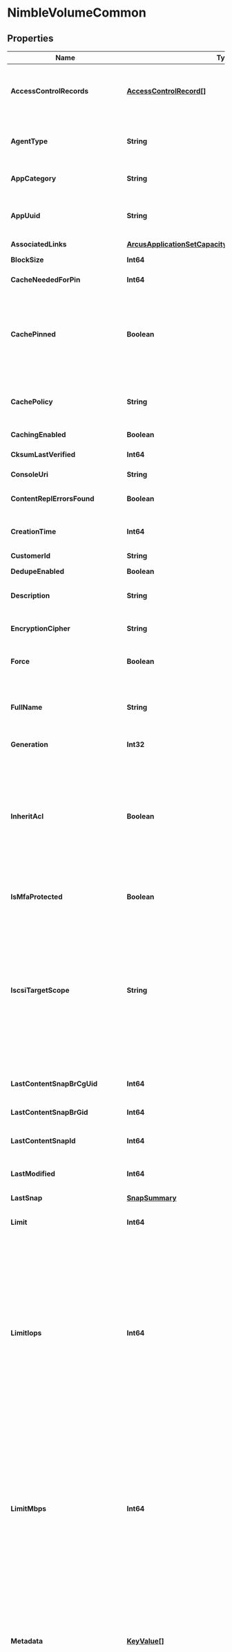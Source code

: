 # NimbleVolumeCommon
## Properties

Name | Type | Description | Notes
------------ | ------------- | ------------- | -------------
**AccessControlRecords** | [**AccessControlRecord[]**](AccessControlRecord.md) | List of access control records that apply to this volume. List of access control records associated with a volume or snapshot or protocol endpoint. | [optional] 
**AgentType** | **String** | External management agent type. Possible values: &#39;none&#39;, &#39;smis&#39;, &#39;vvol&#39;, &#39;openstack&#39;, &#39;openstackv2&#39;. | [optional] 
**AppCategory** | **String** | Application category that the volume belongs to. Plain string. | [optional] 
**AppUuid** | **String** | Application identifier of volume. String of up to 255 alphanumeric characters, hyphen, colon, dot and underscore are allowed. | [optional] 
**AssociatedLinks** | [**ArcusApplicationSetCapacityStatsAssociatedLinksInner[]**](ArcusApplicationSetCapacityStatsAssociatedLinksInner.md) | Associated Links Details | [optional] 
**BlockSize** | **Int64** | Size in bytes of blocks in the volume. | [optional] 
**CacheNeededForPin** | **Int64** | The amount of flash needed to pin the volume. | [optional] 
**CachePinned** | **Boolean** | If set to true, all the contents of this volume are kept in flash cache. This provides for consistent performance guarantees for all types of workloads. The amount of flash needed to pin the volume is equal to the limit for the volume. | [optional] 
**CachePolicy** | **String** | Cache policy applied to the volume. Possible values: &#39;disabled&#39;, &#39;normal&#39;, &#39;aggressive&#39;, &#39;no_write&#39;, &#39;aggressive_read_no_write&#39;. | [optional] 
**CachingEnabled** | **Boolean** | Indicate caching the volume is enabled. | [optional] 
**CksumLastVerified** | **Int64** | Last checksum verification time. | [optional] 
**ConsoleUri** | **String** | consoleUri for detailed storage object | [optional] 
**ContentReplErrorsFound** | **Boolean** | Indicates whether the last content based replication had errors. | [optional] 
**CreationTime** | **Int64** | Time when this volume was created. Seconds since last epoch i.e. 00:00 January 1, 1970. | [optional] 
**CustomerId** | **String** | customerId | [optional] 
**DedupeEnabled** | **Boolean** | Indicate whether dedupe is enabled. | [optional] 
**Description** | **String** | Text description of volume. String of up to 255 printable ASCII characters. | [optional] 
**EncryptionCipher** | **String** | The encryption cipher of the volume. Possible values: &#39;none&#39;, &#39;aes_256_xts&#39;. | [optional] 
**Force** | **Boolean** | Forcibly offline, reduce size or change read-only status a volume. | [optional] 
**FullName** | **String** | Fully qualified name of volume. String of up to 215 alphanumeric, hyphenated, colon, or period-separated characters; but cannot begin with hyphen, colon or period. | [optional] 
**Generation** | **Int32** | generation | [optional] 
**InheritAcl** | **Boolean** | In a volume clone operation, if both the parent and the clone have no external management agent (their agent_type property is &quot;&quot;none&quot;&quot;), then inherit_acl controls whether the clone will inherit a copy of the parent&#39;s access control list. If either the parent or the clone have an external management agent, then the clone will not inherit the parent&#39;s access control list. | [optional] 
**IsMfaProtected** | **Boolean** | Protected by multi-factor authentication. Possible values: &#39;true&#39;, &#39;false&#39;. | [optional] 
**IscsiTargetScope** | **String** | This indicates whether volume is exported under iSCSI Group Target or iSCSI Volume Target. This attribute is only meaningful to iSCSI system. On FC system, all volumes are exported under the FC Group Target. In create operation, the volume&#39;s target type will be set by this attribute. If not specified, it will be set as the group-setting. In clone operation, the clone&#39;s target type will inherit from the parent&#39; setting. Possible values: &#39;volume&#39;, &#39;group&#39;. | [optional] 
**LastContentSnapBrCgUid** | **Int64** | The branch cg uid of the content based snapshot that was last replicated. | [optional] 
**LastContentSnapBrGid** | **Int64** | The branch gid of the content based snapshot that was last replicated. | [optional] 
**LastContentSnapId** | **Int64** | The ID of the content based snapshot that was last replicated. | [optional] 
**LastModified** | **Int64** | Time when this volume was last modified. Seconds since last epoch i.e. 00:00 January 1, 1970. | [optional] 
**LastSnap** | [**SnapSummary**](SnapSummary.md) |  | [optional] 
**Limit** | **Int64** | Limit for the volume as a percentage of volume size. Percentage as integer from 0 to 100. | [optional] 
**LimitIops** | **Int64** | IOPS limit for this volume. If limit_iops is not specified when a volume is created, or if limit_iops is set to -1, then the volume has no IOPS limit. If limit_iops is not specified while creating a clone, IOPS limit of parent volume will be used as limit. IOPS limit should be in range [256, 4294967294] or -1 for unlimited. If both limit_iops and limit_mbps are specified, limit_mbps must not be hit before limit_iops. In other words, IOPS and MBPS limits should honor limit_iops _ampersand_amp;lt;&#x3D; ((limit_mbps MB/s * 2^20 B/MB) / block_size B). | [optional] 
**LimitMbps** | **Int64** | Throughput limit for this volume in MB/s. If limit_mbps is not specified when a volume is created, or if limit_mbps is set to -1, then the volume has no MBPS limit. MBPS limit should be in range [1, 4294967294] or -1 for unlimited. If both limit_iops and limit_mbps are specified, limit_mbps must not be hit before limit_iops. In other words, IOPS and MBPS limits should honor limit_iops _ampersand_amp;lt;&#x3D; ((limit_mbps MB/s * 2^20 B/MB) / block_size B). | [optional] 
**Metadata** | [**KeyValue[]**](KeyValue.md) | Key-value pairs that augment a volume&#39;s attributes. List of key-value pairs. Keys must be unique and non-empty. When creating an object, values must be non-empty. When updating an object, an empty value causes the corresponding key to be removed. | [optional] 
**MoveAborting** | **Boolean** | This indicates whether the move of the volume is aborting or not. | [optional] 
**MoveBytesMigrated** | **Int64** | The bytes of volume which have been moved. | [optional] 
**MoveBytesRemaining** | **Int64** | The bytes of volume which have not been moved. | [optional] 
**MoveEstComplTime** | **Int64** | The estimated time of completion of a move. Seconds since last epoch i.e. 00:00 January 1, 1970. | [optional] 
**MoveStartTime** | **Int64** | The Start time when this volume was moved. Seconds since last epoch i.e. 00:00 January 1, 1970. | [optional] 
**MultiInitiator** | **Boolean** | This indicates whether volume and its snapshots are multi-initiator accessible. This attribute applies only to volumes and snapshots available to iSCSI initiators.Online state of volume, available for host initiators to establish connections. | [optional] 
**NeedsContentRepl** | **Boolean** | Indicates whether the volume needs content based replication. | [optional] 
**NumSnaps** | **Int64** | Number of live, non-hidden snapshots for this volume. | [optional] 
**OfflineReason** | **String** | Volume offline reason. Possible values: &#39;user&#39;, &#39;recovery&#39;, &#39;replica&#39;, &#39;over_volume_limit&#39;, &#39;over_snapshot_limit&#39;, &#39;over_volume_reserve&#39;, &#39;over_snapshot_reserve&#39;, &#39;nvram_loss_recovery&#39;, &#39;serial_number_collision&#39;, &#39;encryption_inactive&#39;, &#39;encryption_key_deleted&#39;, &#39;vvol_unbind&#39;, &#39;cache_unpin_in_progress&#39;. | [optional] 
**OnlineSnaps** | [**SnapshotFromVolume[]**](SnapshotFromVolume.md) | The list of online snapshots of this volume. Snapshot list as presented in volumes object set. | [optional] 
**PerfpolicyCreatorId** | **String** | Originator id for the associated performance policy. | [optional] 
**PerfpolicyCreatorName** | **String** | Originator name for the associated performance policy. | [optional] 
**PinnedCacheSize** | **Int64** | The amount of flash pinned on the volume. | [optional] 
**PreFilter** | **String** | Pre-filtering criteria. Plain string. | [optional] 
**PreviouslyDeduped** | **Boolean** | Indicate whether dedupe has ever been enabled on this volume. | [optional] 
**ProjectedNumSnaps** | **Int64** | Depricated. Projected number of snapshots (including schedued and manual) for this volume. | [optional] 
**ProtectionType** | **String** | Specifies if volume is protected with schedules. If protected, indicate whether replication is setup. Volume Collection or volume is protected locally or remotely or unprotected. Possible values: &#39;local&#39;, &#39;remote&#39; or &#39;unprotected&#39;. | [optional] 
**Reserve** | **Int64** | Amount of space to reserve for this volume as a percentage of volume size. Percentage as integer from 0 to 100. | [optional] 
**ResourceUri** | **String** | Link to the object URI | [optional] 
**SearchName** | **String** | Name of volume used for object search. Alphanumeric string, up to 64 characters including hyphen, period, colon. | [optional] 
**SnapReserve** | **Int64** | Amount of space to reserve for snapshots of this volume as a percentage of volume size. | [optional] 
**SnapUsageCompressedBytes** | **Int64** | Sum of compressed backup data in bytes stored in snapshots of this volume. | [optional] 
**SnapUsagePopulatedBytes** | **Int64** | Sum of backup data in bytes stored in snapshots of this volume without accounting for the sharing of data between snapshots. | [optional] 
**SnapUsageUncompressedBytes** | **Int64** | Sum of uncompressed unique backup data in bytes stored in snapshots of this volume. | [optional] 
**SnapWarnLevel** | **Int64** | Threshold for available space as a percentage of volume size below which an alert is raised. | [optional] 
**SpaceUsageLevel** | **String** | Indicates space usage level based on warning level. Possible values: &#39;normal&#39;, &#39;warning&#39;, &#39;critical&#39;. | [optional] 
**SrepLastSync** | **Int64** | Time when synchronously replicated volume was last synchronized. | [optional] 
**SrepResyncSync** | **Int64** | Percentage of resync progress for synchronously replicated volume. | [optional] 
**ThinlyProvisioned** | **Boolean** | Allow volume to be advertised as thinly provisioned to initiators supporting thin provisioning. For such volumes, soft limit notification is set to initiators when the volume space usage crosses its volume_warn_level. Default is yes. This change takes effect only for new connections to the volume. Initiators must disconnect and reconnect for the new setting to be take effect at the initiator level consistently. | [optional] 
**TotalUsageBytes** | **Int64** | Sum of compressed data and compressed backup data in bytes of this volume. | [optional] 
**Type** | **String** | type | [optional] 
**UpstreamCachePinned** | **Boolean** | This indicates whether the upstream volume is cache pinned or not. | [optional] 
**UsageValid** | **Boolean** | This indicates whether usage information of volume and snapshots are valid or not. | [optional] 
**VolState** | **String** | Status of the volume.  Possible values: &#39;online&#39;, &#39;offline&#39;, &#39;non_writable&#39;, &#39;read_only&#39;, &#39;login_only&#39;. | [optional] 
**VolUsageCompressedBytes** | **Int64** | Compressed data in bytes for this volume. | [optional] 
**VolUsageUncompressedBytes** | **Int64** | Uncompressed data in bytes for this volume. | [optional] 
**VolcollCreatorId** | **String** | Originator id for the associated volume collection. | [optional] 
**VolcollCreatorName** | **String** | Originator name for the associated volume collection. | [optional] 
**VolumeCreatorId** | **String** | Originator id for the volume. | [optional] 
**VolumeCreatorName** | **String** | Originator name for the volume. | [optional] 
**VpdIeee0** | **String** | The first 64 bits of the volume&#39;s EUI-64 identifier, encoded as a hexadecimal string. Plain string. | [optional] 
**VpdIeee1** | **String** | The last 64 bits of the volume&#39;s EUI-64 identifier, encoded as a hexadecimal string. Plain string. | [optional] 
**VpdT10** | **String** | The volume&#39;s T10 Vendor ID-based identifier. Plain string. | [optional] 
**WarnLevel** | **Int64** | Threshold for available space as a percentage of volume size below which an alert is raised. If this option is not specified, array default volume warn level setting is used to decide the warning level for this volume. | [optional] 

## Examples

- Prepare the resource
```powershell
$NimbleVolumeCommon = Initialize-PSOpenAPIToolsNimbleVolumeCommon  -AccessControlRecords null `
 -AgentType none `
 -AppCategory Other `
 -AppUuid rfc4122.943f7dc1-5853-497c-b530-f689ccf1bf18 `
 -AssociatedLinks [{&quot;resourceUri&quot;:&quot;/api/v1/storage-systems/device-type2/2a0df0fe6f7dc7bb16000000000000000000004817&quot;,&quot;type&quot;:&quot;storage-systems&quot;}] `
 -BlockSize 4096 `
 -CacheNeededForPin 104857600 `
 -CachePinned false `
 -CachePolicy normal `
 -CachingEnabled true `
 -CksumLastVerified 1598952427 `
 -ConsoleUri data-ops-manager/storage-systems/device-type2/001491cb6652a03a6b000000000000000000000001/volumes/071491cb6652a03a6b000000000000000000000006 `
 -ContentReplErrorsFound false `
 -CreationTime 1598951404 `
 -CustomerId string `
 -DedupeEnabled true `
 -Description 99.9999% availability `
 -EncryptionCipher none `
 -Force false `
 -FullName default:/volume1 `
 -Generation 0 `
 -InheritAcl false `
 -IsMfaProtected true `
 -IscsiTargetScope group `
 -LastContentSnapBrCgUid 0 `
 -LastContentSnapBrGid 0 `
 -LastContentSnapId 0 `
 -LastModified 1598952427 `
 -LastSnap null `
 -Limit 100 `
 -LimitIops -1 `
 -LimitMbps -1 `
 -Metadata null `
 -MoveAborting false `
 -MoveBytesMigrated 0 `
 -MoveBytesRemaining 0 `
 -MoveEstComplTime 0 `
 -MoveStartTime 0 `
 -MultiInitiator false `
 -NeedsContentRepl false `
 -NumSnaps 28 `
 -OfflineReason user `
 -OnlineSnaps null `
 -PerfpolicyCreatorId 0600000000000004d3000000000044000000000002 `
 -PerfpolicyCreatorName AF-123456 `
 -PinnedCacheSize 0 `
 -PreFilter exampleFilter `
 -PreviouslyDeduped true `
 -ProjectedNumSnaps 0 `
 -ProtectionType local `
 -Reserve 0 `
 -ResourceUri /api/v1/storage-systems/device-type2/2a0df0fe6f7dc7bb16000000000000000000004817 `
 -SearchName volume1 `
 -SnapReserve 0 `
 -SnapUsageCompressedBytes 0 `
 -SnapUsagePopulatedBytes 0 `
 -SnapUsageUncompressedBytes 0 `
 -SnapWarnLevel 0 `
 -SpaceUsageLevel normal `
 -SrepLastSync 1598952427 `
 -SrepResyncSync 0 `
 -ThinlyProvisioned true `
 -TotalUsageBytes 0 `
 -Type string `
 -UpstreamCachePinned false `
 -UsageValid true `
 -VolState online `
 -VolUsageCompressedBytes 0 `
 -VolUsageUncompressedBytes 0 `
 -VolcollCreatorId 0600000000000004d3000000000044000000000002 `
 -VolcollCreatorName AF-123456 `
 -VolumeCreatorId 0600000000000004d3000000000044000000000002 `
 -VolumeCreatorName AF-1234567 `
 -VpdIeee0 bea16133315c83ab6c9ce90098b0ea001 `
 -VpdIeee1 6c9ce90098b0ea001 `
 -VpdT10 Nimble bea16133315c83ab6c9ce90098b0ea001 `
 -WarnLevel 80
```

- Convert the resource to JSON
```powershell
$NimbleVolumeCommon | ConvertTo-JSON
```

[[Back to Model list]](../README.md#documentation-for-models) [[Back to API list]](../README.md#documentation-for-api-endpoints) [[Back to README]](../README.md)

